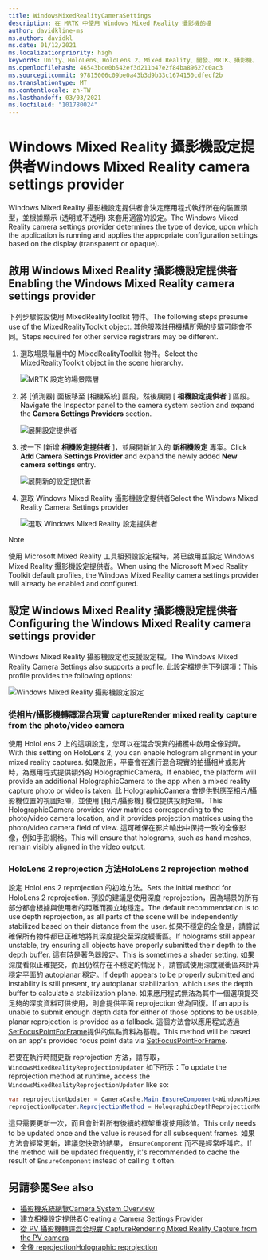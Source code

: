 ```yaml
---
title: WindowsMixedRealityCameraSettings
description: 在 MRTK 中使用 Windows Mixed Reality 攝影機的檔
author: davidkline-ms
ms.author: davidkl
ms.date: 01/12/2021
ms.localizationpriority: high
keywords: Unity、HoloLens、HoloLens 2、Mixed Reality、開發、MRTK、攝影機、
ms.openlocfilehash: 46543bce0b542ef3d211b47e2f84ba89627c0ac3
ms.sourcegitcommit: 97815006c09be0a43b3d9b33c1674150cdfecf2b
ms.translationtype: MT
ms.contentlocale: zh-TW
ms.lasthandoff: 03/03/2021
ms.locfileid: "101780024"
---
```

# <a name="windows-mixed-reality-camera-settings-provider"></a><span data-ttu-id="1c13e-104">Windows Mixed Reality 攝影機設定提供者</span><span class="sxs-lookup"><span data-stu-id="1c13e-104">Windows Mixed Reality camera settings provider</span></span>

<span data-ttu-id="1c13e-105">Windows Mixed Reality 攝影機設定提供者會決定應用程式執行所在的裝置類型，並根據顯示 (透明或不透明) 來套用適當的設定。</span><span class="sxs-lookup"><span data-stu-id="1c13e-105">The Windows Mixed Reality camera settings provider determines the type of device, upon which the application is running and applies the appropriate configuration settings based on the display (transparent or opaque).</span></span>

## <a name="enabling-the-windows-mixed-reality-camera-settings-provider"></a><span data-ttu-id="1c13e-106">啟用 Windows Mixed Reality 攝影機設定提供者</span><span class="sxs-lookup"><span data-stu-id="1c13e-106">Enabling the Windows Mixed Reality camera settings provider</span></span>

<span data-ttu-id="1c13e-107">下列步驟假設使用 MixedRealityToolkit 物件。</span><span class="sxs-lookup"><span data-stu-id="1c13e-107">The following steps presume use of the MixedRealityToolkit object.</span></span> <span data-ttu-id="1c13e-108">其他服務註冊機構所需的步驟可能會不同。</span><span class="sxs-lookup"><span data-stu-id="1c13e-108">Steps required for other service registrars may be different.</span></span>

1. <span data-ttu-id="1c13e-109">選取場景階層中的 MixedRealityToolkit 物件。</span><span class="sxs-lookup"><span data-stu-id="1c13e-109">Select the MixedRealityToolkit object in the scene hierarchy.</span></span>

    ![MRTK 設定的場景階層](../images/MRTK_ConfiguredHierarchy.png)

2. <span data-ttu-id="1c13e-111">將 [偵測器] 面板移至 [相機系統] 區段，然後展開 [ **相機設定提供者** ] 區段。</span><span class="sxs-lookup"><span data-stu-id="1c13e-111">Navigate the Inspector panel to the camera system section and expand the **Camera Settings Providers** section.</span></span>

    ![展開設定提供者](../images/camera-system/ExpandProviders.png)

3. <span data-ttu-id="1c13e-113">按一下 [新增 **相機設定提供者** ]，並展開新加入的 **新相機設定** 專案。</span><span class="sxs-lookup"><span data-stu-id="1c13e-113">Click **Add Camera Settings Provider** and expand the newly added **New camera settings** entry.</span></span>

    ![展開新的設定提供者](../images/camera-system/ExpandNewProvider.png)

4. <span data-ttu-id="1c13e-115">選取 Windows Mixed Reality 攝影機設定提供者</span><span class="sxs-lookup"><span data-stu-id="1c13e-115">Select the Windows Mixed Reality Camera Settings provider</span></span>

    ![選取 Windows Mixed Reality 設定提供者](../images/camera-system/SelectWindowsMixedRealitySettings.png)

> [!NOTE]
> <span data-ttu-id="1c13e-117">使用 Microsoft Mixed Reality 工具組預設設定檔時，將已啟用並設定 Windows Mixed Reality 攝影機設定提供者。</span><span class="sxs-lookup"><span data-stu-id="1c13e-117">When using the Microsoft Mixed Reality Toolkit default profiles, the Windows Mixed Reality camera settings provider will already be enabled and configured.</span></span>

## <a name="configuring-the-windows-mixed-reality-camera-settings-provider"></a><span data-ttu-id="1c13e-118">設定 Windows Mixed Reality 攝影機設定提供者</span><span class="sxs-lookup"><span data-stu-id="1c13e-118">Configuring the Windows Mixed Reality camera settings provider</span></span>

<span data-ttu-id="1c13e-119">Windows Mixed Reality 攝影機設定也支援設定檔。</span><span class="sxs-lookup"><span data-stu-id="1c13e-119">The Windows Mixed Reality Camera Settings also supports a profile.</span></span> <span data-ttu-id="1c13e-120">此設定檔提供下列選項：</span><span class="sxs-lookup"><span data-stu-id="1c13e-120">This profile provides the following options:</span></span>

![Windows Mixed Reality 攝影機設定設定](../images/camera-system/WMRCameraSettingsProfile.png)

### <a name="render-mixed-reality-capture-from-the-photovideo-camera"></a><span data-ttu-id="1c13e-122">從相片/攝影機轉譯混合現實 capture</span><span class="sxs-lookup"><span data-stu-id="1c13e-122">Render mixed reality capture from the photo/video camera</span></span>

<span data-ttu-id="1c13e-123">使用 HoloLens 2 上的這項設定，您可以在混合現實的捕獲中啟用全像對齊。</span><span class="sxs-lookup"><span data-stu-id="1c13e-123">With this setting on HoloLens 2, you can enable hologram alignment in your mixed reality captures.</span></span> <span data-ttu-id="1c13e-124">如果啟用，平臺會在進行混合現實的拍攝相片或影片時，為應用程式提供額外的 HolographicCamera。</span><span class="sxs-lookup"><span data-stu-id="1c13e-124">If enabled, the platform will provide an additional HolographicCamera to the app when a mixed reality capture photo or video is taken.</span></span> <span data-ttu-id="1c13e-125">此 HolographicCamera 會提供對應至相片/攝影機位置的視圖矩陣，並使用 [相片/攝影機] 欄位提供投射矩陣。</span><span class="sxs-lookup"><span data-stu-id="1c13e-125">This HolographicCamera provides view matrices corresponding to the photo/video camera location, and it provides projection matrices using the photo/video camera field of view.</span></span> <span data-ttu-id="1c13e-126">這可確保在影片輸出中保持一致的全像影像，例如手形網格。</span><span class="sxs-lookup"><span data-stu-id="1c13e-126">This will ensure that holograms, such as hand meshes, remain visibly aligned in the video output.</span></span>

### <a name="hololens-2-reprojection-method"></a><span data-ttu-id="1c13e-127">HoloLens 2 reprojection 方法</span><span class="sxs-lookup"><span data-stu-id="1c13e-127">HoloLens 2 reprojection method</span></span>

<span data-ttu-id="1c13e-128">設定 HoloLens 2 reprojection 的初始方法。</span><span class="sxs-lookup"><span data-stu-id="1c13e-128">Sets the initial method for HoloLens 2 reprojection.</span></span> <span data-ttu-id="1c13e-129">預設的建議是使用深度 reprojection，因為場景的所有部分都會根據與使用者的距離而獨立地穩定。</span><span class="sxs-lookup"><span data-stu-id="1c13e-129">The default recommendation is to use depth reprojection, as all parts of the scene will be independently stabilized based on their distance from the user.</span></span> <span data-ttu-id="1c13e-130">如果不穩定的全像是，請嘗試確保所有物件都已正確地將其深度提交至深度緩衝區。</span><span class="sxs-lookup"><span data-stu-id="1c13e-130">If holograms still appear unstable, try ensuring all objects have properly submitted their depth to the depth buffer.</span></span> <span data-ttu-id="1c13e-131">這有時是著色器設定。</span><span class="sxs-lookup"><span data-stu-id="1c13e-131">This is sometimes a shader setting.</span></span> <span data-ttu-id="1c13e-132">如果深度看似正確提交，而且仍然存在不穩定的情況下，請嘗試使用深度緩衝區來計算穩定平面的 autoplanar 穩定。</span><span class="sxs-lookup"><span data-stu-id="1c13e-132">If depth appears to be properly submitted and instability is still present, try autoplanar stabilization, which uses the depth buffer to calculate a stabilization plane.</span></span> <span data-ttu-id="1c13e-133">如果應用程式無法為其中一個選項提交足夠的深度資料可供使用，則會提供平面 reprojection 做為回復。</span><span class="sxs-lookup"><span data-stu-id="1c13e-133">If an app is unable to submit enough depth data for either of those options to be usable, planar reprojection is provided as a fallback.</span></span> <span data-ttu-id="1c13e-134">這個方法會以應用程式透過 [SetFocusPointForFrame](https://docs.unity3d.com/ScriptReference/XR.WSA.HolographicSettings.SetFocusPointForFrame.html)提供的焦點資料為基礎。</span><span class="sxs-lookup"><span data-stu-id="1c13e-134">This method will be based on an app's provided focus point data via [SetFocusPointForFrame](https://docs.unity3d.com/ScriptReference/XR.WSA.HolographicSettings.SetFocusPointForFrame.html).</span></span>

<span data-ttu-id="1c13e-135">若要在執行時間更新 reprojection 方法，請存取， `WindowsMixedRealityReprojectionUpdater` 如下所示：</span><span class="sxs-lookup"><span data-stu-id="1c13e-135">To update the reprojection method at runtime, access the `WindowsMixedRealityReprojectionUpdater` like so:</span></span>

```c#
var reprojectionUpdater = CameraCache.Main.EnsureComponent<WindowsMixedRealityReprojectionUpdater>();
reprojectionUpdater.ReprojectionMethod = HolographicDepthReprojectionMethod.AutoPlanar;
```

<span data-ttu-id="1c13e-136">這只需要更新一次，而且會針對所有後續的框架重複使用該值。</span><span class="sxs-lookup"><span data-stu-id="1c13e-136">This only needs to be updated once and the value is reused for all subsequent frames.</span></span> <span data-ttu-id="1c13e-137">如果方法會經常更新，建議您快取的結果， `EnsureComponent` 而不是經常呼叫它。</span><span class="sxs-lookup"><span data-stu-id="1c13e-137">If the method will be updated frequently, it's recommended to cache the result of `EnsureComponent` instead of calling it often.</span></span>

## <a name="see-also"></a><span data-ttu-id="1c13e-138">另請參閱</span><span class="sxs-lookup"><span data-stu-id="1c13e-138">See also</span></span>

- [<span data-ttu-id="1c13e-139">攝影機系統總覽</span><span class="sxs-lookup"><span data-stu-id="1c13e-139">Camera System Overview</span></span>](camera-system-overview.md)
- [<span data-ttu-id="1c13e-140">建立相機設定提供者</span><span class="sxs-lookup"><span data-stu-id="1c13e-140">Creating a Camera Settings Provider</span></span>](create-settings-provider.md)
- [<span data-ttu-id="1c13e-141">從 PV 攝影機轉譯混合現實 Capture</span><span class="sxs-lookup"><span data-stu-id="1c13e-141">Rendering Mixed Reality Capture from the PV camera</span></span>](https://docs.microsoft.com/windows/mixed-reality/mixed-reality-capture-for-developers#render-from-the-pv-camera-opt-in)
- [<span data-ttu-id="1c13e-142">全像 reprojection</span><span class="sxs-lookup"><span data-stu-id="1c13e-142">Holographic reprojection</span></span>](https://docs.microsoft.com/windows/mixed-reality/hologram-stability#reprojection)
